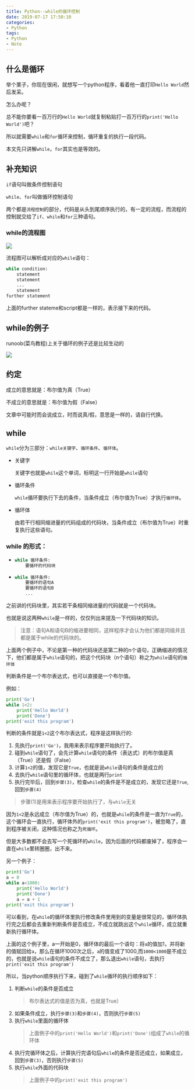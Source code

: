 ```yaml
---
title: Python--while的循环控制
date: 2019-07-17 17:50:10
categories:
- Python
tags:
- Python
- Note
---
```

## 什么是循环

举个栗子，你现在很闲，就想写一个python程序，看着他一直打印`Hello World`然后发呆。

怎么办呢？

总不能你要看一百万行的`Hello World`就复制粘贴打一百万行的`print('Hello World')`吧？

所以就需要`while`和`for`循环来控制，循环重复的执行一段代码。

本文先只讲解`while`，`for`其实也是等效的。

## 补充知识

`if`语句叫做条件控制语句

`while`、`for`叫做循环控制语句

两个都是`流程控制`的部分，代码是从头到尾顺序执行的，有一定的流程，而流程的控制就交给了`if`、`while`和`for`三种语句。

### while的流程图

![](https://www.runoob.com/wp-content/uploads/2014/05/while_loop_1.png)

流程图可以解析成对应的`while`语句：

``` python
while condition:
    statement
    statement
    ...
    statement
further statement
```

上面的further stateme和script都是一样的，表示接下来的代码。

## while的例子

runoob(菜鸟教程)上关于循环的例子还是比较生动的

![](https://www.runoob.com/wp-content/uploads/2014/05/006faQNTgw1f5wnm06h3ug30ci08cake.gif)

## 约定

成立的意思就是：布尔值为真（True）

不成立的意思就是：布尔值为假（False）

文章中可能时而会说成立，时而说真/假，意思是一样的，请自行代换。

## while

`while`分为三部分：`while关键字`、`循环条件`、`循环体`。

* 关键字

    关键字也就是`while`这个单词，标明这一行开始是`while`语句

* 循环条件

    `while`循环要执行下去的条件，当条件成立（布尔值为True）才执行`循环体`。

* 循环体

    由若干行相同缩进量的代码组成的代码块，当条件成立（布尔值为True）时重复执行这些语句。

### while 的形式：

* 
    ``` python
    while 循环条件:
        要循环的代码块
    ```

* 
    ``` python
    while 循环条件:
        要循环的语句A
        要循环的语句B
        ...
    ```

之前讲的代码块里，其实若干条相同缩进量的代码就是一个代码块。

也就是说这两种`while`是一样的，仅仅列出来提及一下代码块的知识。

>注意：语句A和语句B的缩进要相同，这样程序才会认为他们都是同级并且都是属于while的代码块的。

上面两个例子中，不论是第一种的代码块还是第二种的n个语句，正确缩进的情况下，他们都是属于`while`语句的，把这个代码块（n个语句）称之为`while`语句的`循环体`

判断条件是一个布尔表达式，也可以直接是一个布尔值。

例如：

``` python
print('Go')
while 1<2:
    print('Hello World')
    print('Done')
print('exit this program')
```

判断的条件就是`1<2`这个布尔表达式，程序是这样执行的:

1. 先执行`print('Go')`，我用来表示程序要开始执行了。
2. 碰到`while`语句了，会先计算`while`语句的条件（表达式）的布尔值是真（True）还是假（False）
3. 计算`1<2`的值，发现它是`True`，也就是说`while`语句的条件是成立的
4. 去执行`while`语句里的循环体，也就是两行`print`
5. 执行完毕后，回到`步骤(3)`，检查`while`的条件是不是成立的，发现它还是`True`,回到`步骤(4)`

> 步骤(1)是用来表示程序要开始执行了，与`while`无关

因为`1<2`是永远成立（布尔值为True）的，也就是`while`的条件是一直为`True`的，这个循环会一直执行，循环体外的`print('exit this program')`，被忽略了，直到程序被关闭，这种情况也称之为`死循环`。

但是大多数都不会去写一个死循环的`while`，因为后面的代码都废掉了，程序会一直在`while`里转圈圈，出不来。

另一个例子：

``` python
print('Go')
a = 0
while a<1000:
    print('Hello World')
    print('Done')
    a = a + 1
print('exit this program')
```

可以看到，在`while`的循环体里执行修改条件里用到的变量是很常见的，循环体执行完之后都会去重新判断条件是否成立，不成立就跳出这个`while`循环，成立就重新执行循环体。

上面的这个例子里，a一开始是0，循环体的最后一个语句：将`a`的值加1，并将新的值赋回给`a`，那么在循环1000次之后，`a`的值变成了1000,而`1000<1000`是不成立的，也就是说`while`语句的条件不成立了，那么退出`while`语句，去执行`print('exit this program')`

所以，当python顺序执行下来，碰到了`while`循环的执行顺序如下：

1. 判断`while`的条件是否成立
   >布尔表达式的值是否为真，也就是True）
2. 如果条件成立，执行`步骤(3)`和`步骤(4)`，否则执行`步骤(5)`
3. 执行`while`里面的循环体
   >上面例子中的`print('Hello World')`和`print('Done')`组成了`while`的循环体
4. 执行完循环体之后，计算执行完语句后`while`的条件是否还成立，如果成立，回到`步骤(3)`，否则执行`步骤(5)`
5. 执行`while`外面的代码块
   >上面例子中的`print('exit this program')`